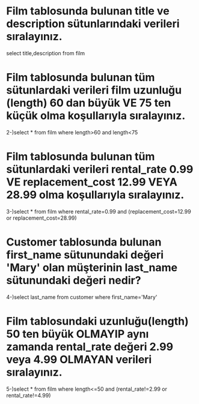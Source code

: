 
# Film tablosunda bulunan title ve description sütunlarındaki verileri sıralayınız.
   select title,description from film

# Film tablosunda bulunan tüm sütunlardaki verileri film uzunluğu (length) 60 dan büyük VE 75 ten küçük olma koşullarıyla sıralayınız.
2-)select * from film where length>60 and length<75

# Film tablosunda bulunan tüm sütunlardaki verileri rental_rate 0.99 VE replacement_cost 12.99 VEYA 28.99 olma koşullarıyla sıralayınız.
3-)select * from film where rental_rate=0.99 and (replacement_cost=12.99 or replacement_cost=28.99)

# Customer tablosunda bulunan first_name sütunundaki değeri 'Mary' olan müşterinin last_name sütunundaki değeri nedir?
4-)select last_name from customer where first_name='Mary'

# Film tablosundaki uzunluğu(length) 50 ten büyük OLMAYIP aynı zamanda rental_rate değeri 2.99 veya 4.99 OLMAYAN verileri sıralayınız.
5-)select * from film where length<=50 and (rental_rate!=2.99 or rental_rate!=4.99)